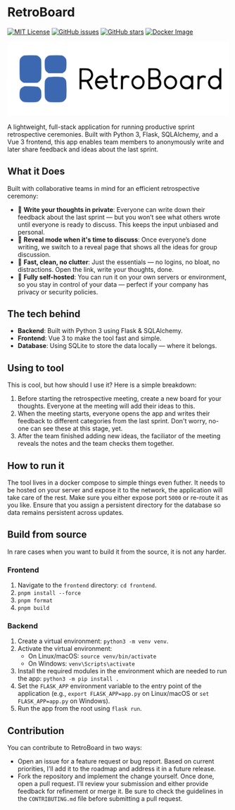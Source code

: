 # RetroBoard

[![MIT License](https://img.shields.io/badge/License-MIT-yellow.svg)](https://opensource.org/licenses/MIT)
[![GitHub issues](https://img.shields.io/github/issues/gulyasgergely902/retroboard-v2)](https://github.com/gulyasgergely902/retroboard-v2/issues)
[![GitHub stars](https://img.shields.io/github/stars/gulyasgergely902/retroboard-v2)](https://github.com/gulyasgergely902/retroboard-v2/stargazers)
[![Docker Image](https://img.shields.io/badge/Docker-Available-blue)](https://ghcr.io/gulyasgergely902/retroboard)

![Logo](.github/logo.svg)

A lightweight, full-stack application for running productive sprint retrospective ceremonies. Built with Python 3, Flask, SQLAlchemy, and a Vue 3 frontend, this app enables team members to anonymously write and later share feedback and ideas about the last sprint.

## What it Does

Built with collaborative teams in mind for an efficient retrospective ceremony:

* 🧠 **Write your thoughts in private**: Everyone can write down their feedback about the last sprint — but you won’t see what others wrote until everyone is ready to discuss. This keeps the input unbiased and personal.
* 👀 **Reveal mode when it's time to discuss**: Once everyone’s done writing, we switch to a reveal page that shows all the ideas for group discussion.
* 🚀 **Fast, clean, no clutter**: Just the essentials — no logins, no bloat, no distractions. Open the link, write your thoughts, done.
* 🔐 **Fully self-hosted**: You can run it on your own servers or environment, so you stay in control of your data — perfect if your company has privacy or security policies.

## The tech behind

* **Backend**: Built with Python 3 using Flask & SQLAlchemy.
* **Frontend**: Vue 3 to make the tool fast and simple.
* **Database**: Using SQLite to store the data locally — where it belongs.

## Using to tool

This is cool, but how should I use it? Here is a simple breakdown:

1. Before starting the retrospective meeting, create a new board for your thoughts. Everyone at the meeting will add their ideas to this.
2. When the meeting starts, everyone opens the app and writes their feedback to different categories from the last sprint. Don't worry, no-one can see these at this stage, yet.
3. After the team finished adding new ideas, the faciliator of the meeting reveals the notes and the team checks them together.

## How to run it

The tool lives in a docker compose to simple things even futher. It needs to be hosted on your server and expose it to the network, the application will take care of the rest. Make sure you either expose port `5000` or re-route it as you like. Ensure that you assign a persistent directory for the database so data remains persistent across updates.

## Build from source

In rare cases when you want to build it from the source, it is not any harder.

### Frontend

1. Navigate to the `frontend` directory: `cd frontend`.
2. `pnpm install --force`
3. `pnpm format`
4. `pnpm build`

### Backend

1. Create a virtual environment: `python3 -m venv venv`.
2. Activate the virtual environment:
   * On Linux/macOS: `source venv/bin/activate`
   * On Windows: `venv\Scripts\activate`
3. Install the required modules in the environment which are needed to run the app:
   `python3 -m pip install .`
4. Set the `FLASK_APP` environment variable to the entry point of the application (e.g., `export FLASK_APP=app.py` on Linux/macOS or `set FLASK_APP=app.py` on Windows).
5. Run the app from the root using `flask run`.

## Contribution

You can contribute to RetroBoard in two ways:

* Open an issue for a feature request or bug report. Based on current priorities, I’ll add it to the roadmap and address it in a future release.
* Fork the repository and implement the change yourself. Once done, open a pull request. I’ll review your submission and either provide feedback for refinement or merge it. Be sure to check the guidelines in the `CONTRIBUTING.md` file before submitting a pull request.

